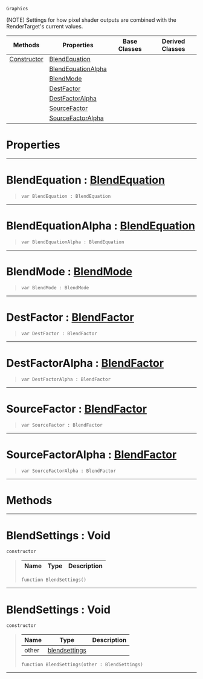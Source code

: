  `Graphics`

(NOTE) Settings for how pixel shader outputs are combined with the RenderTarget's current values.

|Methods|Properties|Base Classes|Derived Classes|
|---|---|---|---|
|[ Constructor](https://github.com/PlasmaEngine/PlasmaDocs/blob/master/code_reference/class_reference/blendsettings.markdown#blendsettings-void)|[ BlendEquation](https://github.com/PlasmaEngine/PlasmaDocs/blob/master/code_reference/class_reference/blendsettings.markdown#blendequation-plasma-engin)| | |
| |[ BlendEquationAlpha](https://github.com/PlasmaEngine/PlasmaDocs/blob/master/code_reference/class_reference/blendsettings.markdown#blendequationalpha-plasma)| | |
| |[ BlendMode](https://github.com/PlasmaEngine/PlasmaDocs/blob/master/code_reference/class_reference/blendsettings.markdown#blendmode-plasma-engine-do)| | |
| |[ DestFactor](https://github.com/PlasmaEngine/PlasmaDocs/blob/master/code_reference/class_reference/blendsettings.markdown#destfactor-plasma-engine-d)| | |
| |[ DestFactorAlpha](https://github.com/PlasmaEngine/PlasmaDocs/blob/master/code_reference/class_reference/blendsettings.markdown#destfactoralpha-plasma-eng)| | |
| |[ SourceFactor](https://github.com/PlasmaEngine/PlasmaDocs/blob/master/code_reference/class_reference/blendsettings.markdown#sourcefactor-plasma-engine)| | |
| |[ SourceFactorAlpha](https://github.com/PlasmaEngine/PlasmaDocs/blob/master/code_reference/class_reference/blendsettings.markdown#sourcefactoralpha-plasma-e)| | |


 #  Properties


---  
 #  BlendEquation : [BlendEquation](https://github.com/PlasmaEngine/PlasmaDocs/blob/master/code_reference/enum_reference.markdown#blendequation)

> 
> ``` lang=cpp, name=Lightning
> var BlendEquation : BlendEquation


---  
 #  BlendEquationAlpha : [BlendEquation](https://github.com/PlasmaEngine/PlasmaDocs/blob/master/code_reference/enum_reference.markdown#blendequation)

> 
> ``` lang=cpp, name=Lightning
> var BlendEquationAlpha : BlendEquation


---  
 #  BlendMode : [BlendMode](https://github.com/PlasmaEngine/PlasmaDocs/blob/master/code_reference/enum_reference.markdown#blendmode)

> 
> ``` lang=cpp, name=Lightning
> var BlendMode : BlendMode


---  
 #  DestFactor : [BlendFactor](https://github.com/PlasmaEngine/PlasmaDocs/blob/master/code_reference/enum_reference.markdown#blendfactor)

> 
> ``` lang=cpp, name=Lightning
> var DestFactor : BlendFactor


---  
 #  DestFactorAlpha : [BlendFactor](https://github.com/PlasmaEngine/PlasmaDocs/blob/master/code_reference/enum_reference.markdown#blendfactor)

> 
> ``` lang=cpp, name=Lightning
> var DestFactorAlpha : BlendFactor


---  
 #  SourceFactor : [BlendFactor](https://github.com/PlasmaEngine/PlasmaDocs/blob/master/code_reference/enum_reference.markdown#blendfactor)

> 
> ``` lang=cpp, name=Lightning
> var SourceFactor : BlendFactor


---  
 #  SourceFactorAlpha : [BlendFactor](https://github.com/PlasmaEngine/PlasmaDocs/blob/master/code_reference/enum_reference.markdown#blendfactor)

> 
> ``` lang=cpp, name=Lightning
> var SourceFactorAlpha : BlendFactor


---  
 #  Methods


---  
 #  BlendSettings : Void

 `constructor`

> 
> |Name|Type|Description|
> |---|---|---|
> ``` lang=cpp, name=Lightning
> function BlendSettings()
> ``` 


---  
 #  BlendSettings : Void

 `constructor`

> 
> |Name|Type|Description|
> |---|---|---|
> |other|[blendsettings](https://github.com/PlasmaEngine/PlasmaDocs/blob/master/code_reference/class_reference/blendsettings.markdown)| |
> ``` lang=cpp, name=Lightning
> function BlendSettings(other : BlendSettings)
> ``` 


---  
 

 